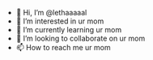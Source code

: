 - 👋 Hi, I’m @lethaaaaal
- 👀 I’m interested in ur mom
- 🌱 I’m currently learning ur mom
- 💞️ I’m looking to collaborate on ur mom
- 📫 How to reach me ur mom

<!---
lethaaaaal/lethaaaaal is a ✨ special ✨ repository because its `README.md` (this file) appears on your GitHub profile.
You can click the Preview link to take a look at your changes.
--->

